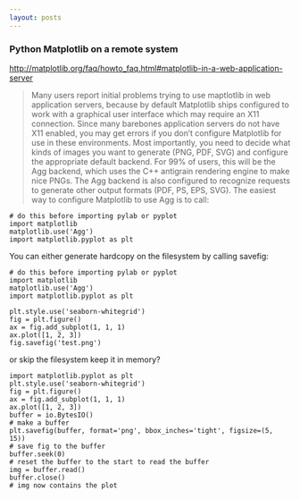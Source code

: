 ```yaml
---
layout: posts
---
```


### Python Matplotlib on a remote system

http://matplotlib.org/faq/howto_faq.html#matplotlib-in-a-web-application-server

> Many users report initial problems trying to use maptlotlib in web application servers, because by default Matplotlib ships configured to work with a graphical user interface which may require an X11 connection. Since many barebones application servers do not have X11 enabled, you may get errors if you don’t configure Matplotlib for use in these environments. Most importantly, you need to decide what kinds of images you want to generate (PNG, PDF, SVG) and configure the appropriate default backend. For 99% of users, this will be the Agg backend, which uses the C++ antigrain rendering engine to make nice PNGs. The Agg backend is also configured to recognize requests to generate other output formats (PDF, PS, EPS, SVG). The easiest way to configure Matplotlib to use Agg is to call:

```
# do this before importing pylab or pyplot
import matplotlib
matplotlib.use('Agg')
import matplotlib.pyplot as plt
```

You can either generate hardcopy on the filesystem by calling savefig:

```
# do this before importing pylab or pyplot
import matplotlib
matplotlib.use('Agg')
import matplotlib.pyplot as plt

plt.style.use('seaborn-whitegrid')
fig = plt.figure()
ax = fig.add_subplot(1, 1, 1)
ax.plot([1, 2, 3])
fig.savefig('test.png')
```

or skip the filesystem keep it in memory?

```
import matplotlib.pyplot as plt
plt.style.use('seaborn-whitegrid')
fig = plt.figure()
ax = fig.add_subplot(1, 1, 1)
ax.plot([1, 2, 3])
buffer = io.BytesIO()
# make a buffer
plt.savefig(buffer, format='png', bbox_inches='tight', figsize=(5, 15))
# save fig to the buffer
buffer.seek(0)
# reset the buffer to the start to read the buffer
img = buffer.read()
buffer.close()
# img now contains the plot
```
